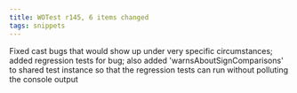```yaml
---
title: WOTest r145, 6 items changed
tags: snippets
---
```


Fixed cast bugs that would show up under very specific circumstances; added regression tests for bug; also added 'warnsAboutSignComparisons' to shared test instance so that the regression tests can run without polluting the console output
